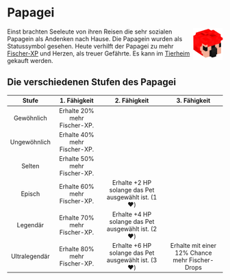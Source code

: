 # Papagei

<img align="right" width="70" eight="75" src="../../../assets/image/pets/Papagei.png">

Einst brachten Seeleute von ihren Reisen die sehr sozialen Papagein als Andenken nach Hause. Die Papagein wurden als Statussymbol gesehen. Heute verhilft der Papagei zu mehr [Fischer-XP](../../pages/skills/fischer.md) und Herzen, als treuer Gefährte. Es kann im [Tierheim](../../pages/gebäude/tierheim.md) gekauft werden.


## Die verschiedenen Stufen des Papagei

| Stufe | 1. Fähigkeit | 2. Fähigkeit | 3. Fähigkeit |
|:-:|:-:|:-:|:-:|
| Gewöhnlich | Erhalte 20% mehr Fischer-XP. |
| Ungewöhnlich | Erhalte 40% mehr Fischer-XP. |
| Selten | Erhalte 50% mehr Fischer-XP. |
| Episch | Erhalte 60% mehr Fischer-XP. | Erhalte +2 HP solange das Pet ausgewählt ist. (1 :heart:) |
| Legendär | Erhalte 70% mehr Fischer-XP. | Erhalte +4 HP solange das Pet ausgewählt ist. (2 :heart:) |
| Ultralegendär | Erhalte 80% mehr Fischer-XP. | Erhalte +6 HP solange das Pet ausgewählt ist. (3 :heart:) | Erhalte mit einer 12% Chance mehr Fischer-Drops |
